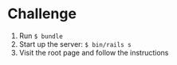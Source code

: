 # Challenge

1. Run `$ bundle`
2. Start up the server: `$ bin/rails s`
3. Visit the root page and follow the instructions
